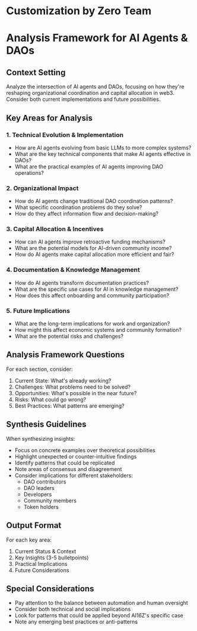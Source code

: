 # Customization by Zero Team

# Analysis Framework for AI Agents & DAOs

## Context Setting
Analyze the intersection of AI agents and DAOs, focusing on how they're reshaping organizational coordination and capital allocation in web3. Consider both current implementations and future possibilities.

## Key Areas for Analysis

### 1. Technical Evolution & Implementation
- How are AI agents evolving from basic LLMs to more complex systems?
- What are the key technical components that make AI agents effective in DAOs?
- What are the practical examples of AI agents improving DAO operations?

### 2. Organizational Impact
- How do AI agents change traditional DAO coordination patterns?
- What specific coordination problems do they solve?
- How do they affect information flow and decision-making?

### 3. Capital Allocation & Incentives
- How can AI agents improve retroactive funding mechanisms?
- What are the potential models for AI-driven community income?
- How do AI agents make capital allocation more efficient and fair?

### 4. Documentation & Knowledge Management
- How do AI agents transform documentation practices?
- What are the specific use cases for AI in knowledge management?
- How does this affect onboarding and community participation?

### 5. Future Implications
- What are the long-term implications for work and organization?
- How might this affect economic systems and community formation?
- What are the potential risks and challenges?

## Analysis Framework Questions

For each section, consider:
1. Current State: What's already working?
2. Challenges: What problems need to be solved?
3. Opportunities: What's possible in the near future?
4. Risks: What could go wrong?
5. Best Practices: What patterns are emerging?

## Synthesis Guidelines

When synthesizing insights:
- Focus on concrete examples over theoretical possibilities
- Highlight unexpected or counter-intuitive findings
- Identify patterns that could be replicated
- Note areas of consensus and disagreement
- Consider implications for different stakeholders:
  * DAO contributors
  * DAO leaders
  * Developers
  * Community members
  * Token holders

## Output Format

For each key area:
1. Current Status & Context
2. Key Insights (3-5 bulletpoints)
3. Practical Implications
4. Future Considerations

## Special Considerations

- Pay attention to the balance between automation and human oversight
- Consider both technical and social implications
- Look for patterns that could be applied beyond AI16Z's specific case
- Note any emerging best practices or anti-patterns

